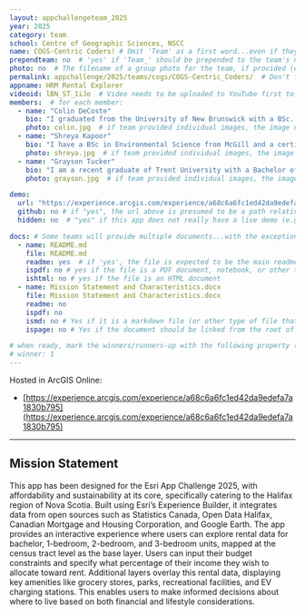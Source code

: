 ```yaml
---
layout: appchallengeteam_2025
year: 2025
category: team
school: Centre of Geographic Sciences, NSCC
name: COGS-Centric Coders! # Omit 'Team' as a first word...even if they specifically named themselves "Team X"
prependteam: no  # 'yes' if 'Team_' should be prepended to the team's name (i.e., they specifically named themselves "Team X" instead of just "X")
photo: no  # The filename of a group photo for the team, if provided (e.g., team.jpg)...expected to be located inside the images folder in the team's repo.
permalink: appchallenge/2025/teams/cogs/COGS-Centric_Coders/  # Don't forget to update the school short-code in the URL...
appname: HRM Rental Explorer
videoid: lBN_ST_1iJo  # Video needs to be uploaded to YouTube first to get this ID
members:  # for each member:
  - name: "Colin DeCoste"
    bio: "I graduated from the University of New Brunswick with a BSc. in Biology in 2017. After working in salmon and land conservation for a few years, I began to see how useful a tool GIS can be. That experience inspired me to seek a graduate certificate in Geographic Information Systems from COGS. If I’m not in front of my computer, you can find me rock climbing, reading, or cooking."
    photo: colin.jpg  # if team provided individual images, the image named here should exist in the images folder in the team's repo.
  - name: "Shreya Kapoor"
    bio: "I have a BSc in Environmental Science from McGill and a certification in Cartography and Applied Geography. Seeing the impact of data-driven decisions and the power of GIS led me to pursue a graduate certificate at NSCC (COGS), where I’m diving deeper into spatial analysis, automation, and geospatial technology. I love exploring different cultures through food, capturing moments through photography, and spending time with family whenever possible."
    photo: shreya.jpg  # if team provided individual images, the image named here should exist in the images folder in the team's repo.
  - name: "Grayson Tucker"
    bio: "I am a recent graduate of Trent University with a Bachelor of Science (Honours) in Environmental and Resource Science. It was through some of the courses in my undergrad that I found my passion for GIS. As a result of these experiences, I chose to pursue a graduate certificate in GIS at COGS. In my spare time, I’m either playing rugby or hiking."
    photo: grayson.jpg  # if team provided individual images, the image named here should exist in the images folder in the team's repo.

demo:
  url: "https://experience.arcgis.com/experience/a68c6a6fc1ed42da9edefa7a1830b795"  # A relative path if hosted from the team's folder in the GitHub repo, otherwise a full url (and specify "no" for the github property below)
  github: no # if "yes", the url above is presumed to be a path relative to the gh_pages URL for the team in GitHub...otherwise, a full URL is expected.
  hidden: no  # "yes" if this app does not really have a live demo (e.g., mobile/AppStudio apps)

docs: # Some teams will provide multiple documents...with the exception of the README.md, these are generally expected to be in a docs/ subfolder of their repo
  - name: README.md
    file: README.md
    readme: yes  # if 'yes', the file is expected to be the main readme document at the root of the team's repository
    ispdf: no # yes if the file is a PDF document, notebook, or other type of file (since the filename will need to be appended to the URL)
    ishtml: no # yes if the file is an HTML document
  - name: Mission Statement and Characteristics.docx
    file: Mission Statement and Characteristics.docx
    readme: no
    ispdf: no
    ismd: no # Yes if it is a markdown file (or other type of file that can be previewed in GitHub)
    ispage: no # Yes if the document should be linked from the root of the repo, otherwise it is expected to be in the /docs subfolder

# when ready, mark the winners/runners-up with the following property (1, 2 or 3 for winners and first/second runners-up):
# winner: 1
---
```


Hosted in ArcGIS Online:

- [https://experience.arcgis.com/experience/a68c6a6fc1ed42da9edefa7a1830b795](https://experience.arcgis.com/experience/a68c6a6fc1ed42da9edefa7a1830b795)

---

## Mission Statement

This app has been designed for the Esri App Challenge 2025, with affordability and sustainability at its core, specifically catering to the Halifax region of Nova Scotia. Built using Esri’s Experience Builder, it integrates data from open sources such as Statistics Canada, Open Data Halifax, Canadian Mortgage and Housing Corporation, and Google Earth. The app provides an interactive experience where users can explore rental data for bachelor, 1-bedroom, 2-bedroom, and 3-bedroom units, mapped at the census tract level as the base layer. Users can input their budget constraints and specify what percentage of their income they wish to allocate toward rent. Additional layers overlay this rental data, displaying key amenities like grocery stores, parks, recreational facilities, and EV charging stations. This enables users to make informed decisions about where to live based on both financial and lifestyle considerations.